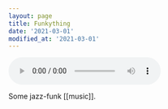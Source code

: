 ```yaml
---
layout: page
title: Funkything
date: '2021-03-01'
modified_at: '2021-03-01'
---
```


<audio controls="controls" src="/assets/audio/Funkything.mp3"></audio>

Some jazz-funk [[music]].

